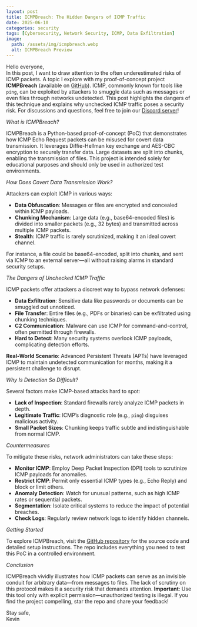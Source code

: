 ```yaml
---
layout: post
title: ICMPBreach: The Hidden Dangers of ICMP Traffic
date: 2025-06-10
categories: security
tags: [Cybersecurity, Network Security, ICMP, Data Exfiltration]
image:
  path: /assets/img/icmpbreach.webp
  alt: ICMPBreach Preview
---
```


Hello everyone,  
In this post, I want to draw attention to the often underestimated risks of ICMP packets. A topic I explore with my proof-of-concept project **ICMPBreach** (available on [GitHub](https://github.com/kw-soft/ICMPbreach)). ICMP, commonly known for tools like `ping`, can be exploited by attackers to smuggle data such as messages or even files through networks undetected. This post highlights the dangers of this technique and explains why unchecked ICMP traffic poses a security risk. For discussions and questions, feel free to join our [Discord server](https://discord.com/invite/BgUCmYP3px)!


*What is ICMPBreach?*

ICMPBreach is a Python-based proof-of-concept (PoC) that demonstrates how ICMP Echo Request packets can be misused for covert data transmission. It leverages Diffie-Hellman key exchange and AES-CBC encryption to securely transfer data. Large datasets are split into chunks, enabling the transmission of files. This project is intended solely for educational purposes and should only be used in authorized test environments.


*How Does Covert Data Transmission Work?*

Attackers can exploit ICMP in various ways:  
- **Data Obfuscation**: Messages or files are encrypted and concealed within ICMP payloads.  
- **Chunking Mechanism**: Large data (e.g., base64-encoded files) is divided into smaller packets (e.g., 32 bytes) and transmitted across multiple ICMP packets.  
- **Stealth**: ICMP traffic is rarely scrutinized, making it an ideal covert channel.  

For instance, a file could be base64-encoded, split into chunks, and sent via ICMP to an external server—all without raising alarms in standard security setups.


*The Dangers of Unchecked ICMP Traffic*

ICMP packets offer attackers a discreet way to bypass network defenses:  
- **Data Exfiltration**: Sensitive data like passwords or documents can be smuggled out unnoticed.  
- **File Transfer**: Entire files (e.g., PDFs or binaries) can be exfiltrated using chunking techniques.  
- **C2 Communication**: Malware can use ICMP for command-and-control, often permitted through firewalls.  
- **Hard to Detect**: Many security systems overlook ICMP payloads, complicating detection efforts.  

**Real-World Scenario**: Advanced Persistent Threats (APTs) have leveraged ICMP to maintain undetected communication for months, making it a persistent challenge to disrupt.


*Why Is Detection So Difficult?*

Several factors make ICMP-based attacks hard to spot:  
- **Lack of Inspection**: Standard firewalls rarely analyze ICMP packets in depth.  
- **Legitimate Traffic**: ICMP’s diagnostic role (e.g., `ping`) disguises malicious activity.  
- **Small Packet Sizes**: Chunking keeps traffic subtle and indistinguishable from normal ICMP.  


*Countermeasures*

To mitigate these risks, network administrators can take these steps:  
- **Monitor ICMP**: Employ Deep Packet Inspection (DPI) tools to scrutinize ICMP payloads for anomalies.  
- **Restrict ICMP**: Permit only essential ICMP types (e.g., Echo Reply) and block or limit others.  
- **Anomaly Detection**: Watch for unusual patterns, such as high ICMP rates or sequential packets.  
- **Segmentation**: Isolate critical systems to reduce the impact of potential breaches.  
- **Check Logs**: Regularly review network logs to identify hidden channels.  


*Getting Started*

To explore ICMPBreach, visit the [GitHub repository](https://github.com/kw-soft/ICMPbreach) for the source code and detailed setup instructions. The repo includes everything you need to test this PoC in a controlled environment.


*Conclusion*

ICMPBreach vividly illustrates how ICMP packets can serve as an invisible conduit for arbitrary data—from messages to files. The lack of scrutiny on this protocol makes it a security risk that demands attention. **Important**: Use this tool only with explicit permission—unauthorized testing is illegal. If you find the project compelling, star the repo and share your feedback!

Stay safe,  
Kevin